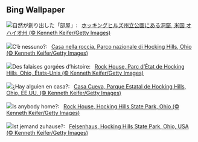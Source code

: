 ## Bing Wallpaper
![](https://www.bing.com/th?id=OHR.RockHouse_JA-JP8879635056_UHD.jpg&w=1000)自然が創り出した「部屋」:&nbsp;&ensp;[ホッキングヒルズ州立公園にある洞窟, 米国 オハイオ州 (© Kenneth Keifer/Getty Images)](https://www.bing.com/th?id=OHR.RockHouse_JA-JP8879635056_UHD.jpg)
<br><br/>
![](https://www.bing.com/th?id=OHR.RockHouse_IT-IT3726334751_UHD.jpg&w=1000)C’è nessuno?:&nbsp;&ensp;[Casa nella roccia, Parco nazionale di Hocking Hills, Ohio  (© Kenneth Keifer/Getty Images)](https://www.bing.com/th?id=OHR.RockHouse_IT-IT3726334751_UHD.jpg)
<br><br/>
![](https://www.bing.com/th?id=OHR.RockHouse_FR-FR0741762840_UHD.jpg&w=1000)Des falaises gorgées d’histoire:&nbsp;&ensp;[Rock House, Parc d’État de Hocking Hills, Ohio, États-Unis (© Kenneth Keifer/Getty Images)](https://www.bing.com/th?id=OHR.RockHouse_FR-FR0741762840_UHD.jpg)
<br><br/>
![](https://www.bing.com/th?id=OHR.RockHouse_ES-ES2728189388_UHD.jpg&w=1000)¿Hay alguien en casa?:&nbsp;&ensp;[Casa Cueva, Parque Estatal de Hocking Hills, Ohio, EE.UU. (© Kenneth Keifer/Getty Images)](https://www.bing.com/th?id=OHR.RockHouse_ES-ES2728189388_UHD.jpg)
<br><br/>
![](https://www.bing.com/th?id=OHR.RockHouse_EN-GB4353633894_UHD.jpg&w=1000)Is anybody home?:&nbsp;&ensp;[Rock House, Hocking Hills State Park, Ohio (© Kenneth Keifer/Getty Images)](https://www.bing.com/th?id=OHR.RockHouse_EN-GB4353633894_UHD.jpg)
<br><br/>
![](https://www.bing.com/th?id=OHR.RockHouse_DE-DE8842375533_UHD.jpg&w=1000)Ist jemand zuhause?:&nbsp;&ensp;[Felsenhaus, Hocking Hills State Park, Ohio, USA (© Kenneth Keifer/Getty Images)](https://www.bing.com/th?id=OHR.RockHouse_DE-DE8842375533_UHD.jpg)
<br><br/>
